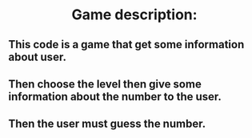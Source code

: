 <center><h1>Game description:</h1></center>
<h2>This code is a game that get some information about user.</h2>
<h2>Then choose the level then give some information about the number to the user.</h2>
<h2>Then the user must guess the number.</h2>
